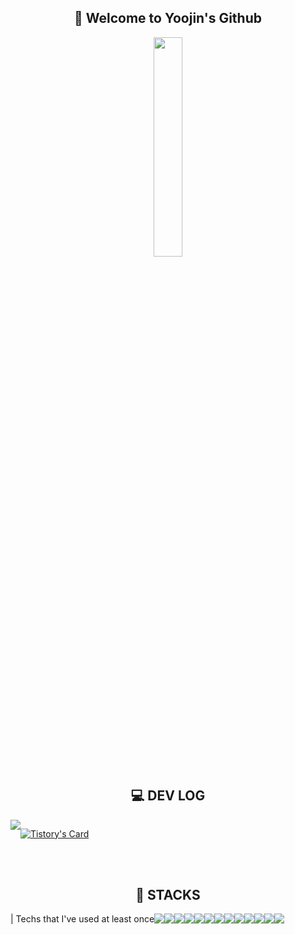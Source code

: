 
<div align="center">

## 💙 Welcome to Yoojin's Github

<img src="https://github.com/y-00jin/y-00jin/assets/81798918/2b8de751-4d5e-45e5-adc2-3bde0199422d.jpeg"  width="30%"/>

<br>

## 💻 DEV LOG
<div style="display:flex; flex-direction:row;">
  <br>
  <a href="https://d0u0b.tistory.com/" target="_empty">
      <img src="https://img.shields.io/badge/tistory-000000?style=for-the-badge&logo=Tistory&logoColor=white"/>
  </a>
  <br><br>
  
 [![Tistory's Card](https://github-readme-tistory-card.vercel.app/api?name=d0u0b&theme=default)](https://d0u0b.tistory.com/)

</div>
<br><br>

## 🚀 STACKS
<div style="display:flex; flex-direction:row;">
  | Techs that I've used at least once <br><br>

  <img src="https://img.shields.io/badge/Spring-6DB33F?style=flat-square&logo=spring&logoColor=white">
  <img src="https://img.shields.io/badge/Spring Boot-6DB33F?style=flat-square&logo=Spring Boot&logoColor=white">
  <img src="https://img.shields.io/badge/Java-007396?style=flat-square&logo=java&logoColor=white">   <!-- 자바 -->
  <img src="https://img.shields.io/badge/C-A8B9CC?style=flat-square&logo=C&logoColor=ffffff"/> 		       	                  <!-- C -->
  <img src="https://img.shields.io/badge/C++-00599C?style=flat-square&logo=cplusplus&logoColor=ffffff"/> 				  <!-- C++-->
  <img src="https://img.shields.io/badge/Node.js-339933?style=flat-square&logo=node.js&logoColor=white">

  <br>
  <img src="https://img.shields.io/badge/React-61DAFB?style=flat-square&logo=React&logoColor=ffffff"/>            <!-- React-->
  <img src="https://img.shields.io/badge/HTML-E34F26?style=flat-square&logo=HTML5&logoColor=ffffff"/>             <!-- HTML --> 
  <img src="https://img.shields.io/badge/JavaScript-F7DF1E?style=flat-square&logo=JavaScript&logoColor=ffffff"/>  <!-- 자바스크립트-->
  <img src="https://img.shields.io/badge/CSS-1572B6?style=flat-square&logo=CSS3&logoColor=ffffff"/>               <!-- CSS -->
  
  <br>
  <img src="https://img.shields.io/badge/MySQL-4479A1?style=flat-square&logo=MySQL&logoColor=ffffff"/>            <!-- MySQL-->
  <img src="https://img.shields.io/badge/Oracle-F80000?style=flat-square&logo=Oracle&logoColor=ffffff"/>          <!-- Oracle-->
  <img src="https://img.shields.io/badge/PostgreSQL-4169E1?style=flat-square&logo=postgresql&logoColor=ffffff"/>          <!-- PostgreSQL-->


</div>

</div>
